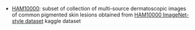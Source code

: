  - [HAM10000](https://github.com/ML-Bioinfo-CEITEC/ECCB2021/tree/main/data/HAM10000): subset of collection of multi-source dermatoscopic images of common pigmented skin lesions obtained from [HAM10000 ImageNet-style dataset](https://www.kaggle.com/umangjpatel/ham10000-imagenet-style-dataset) kaggle dataset

